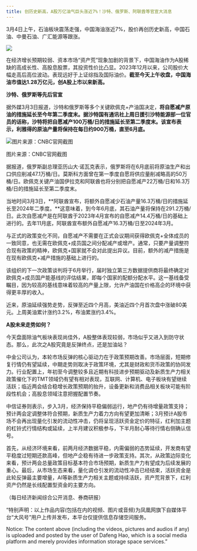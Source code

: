 ```yaml
---
title: 创历史新高，A股万亿油气巨头涨近7%！沙特、俄罗斯、阿联酋等官宣大消息
---
```

3月4日上午，石油板块震荡走强，中国海油涨近7%，股价再创历史新高，中国石油、中曼石油、广汇能源等跟涨。

![](https://d.ifengimg.com/w828_h1385_ablur_q90_webp/x0.ifengimg.com/res/2024/F034DB6EFB0466118462C3BE2A0C4381F6008EB4_size126_w828_h1385.jpg)

在经济增长预期较弱、资本市场“资产荒”现象加剧的背景下，中国海油作为A股稀缺的高成长性、高股息股票，其投资性价比凸显。2023年12月以来，公司股价大幅走高后高位波动。表现远好于上证综指及国际油价。**截至今天上午收盘，中国海油市值达1.28万亿元，创A股上市以来新高。**

**沙特、俄罗斯等先后官宣**

据外媒3月3日报道，沙特和俄罗斯等多个关键欧佩克+产油国决定，**将自愿减产原油的措施延长至今年第二季度末。据沙特国有通讯社上周日援引沙特能源部一位官员的话称，沙特将把自愿减产100万桶/日的措施延长至第二季度末。该宣布表示，利雅得的原油产量将保持在每日约900万桶，直至6月底。**

![图片来源：CNBC官网截图](https://d.ifengimg.com/w1125_q90_webp/x0.ifengimg.com/res/2024/16BCC1125EF777B89726FC0D1875FDCBFC1E5B5E_size266_w1830_h911.jpg)

图片来源：CNBC官网截图

据报道，俄罗斯副总理亚历山大·诺瓦克表示，俄罗斯将在6月底前将原油生产和出口供应削减47.1万桶/日。莫斯科方面曾在第一季度自愿将供应量削减略高的50万桶/日。欧佩克关键产油国伊拉克和阿联酋也将分别把自愿减产22万桶/日和16.3万桶/日的措施延长至第二季度末。

当地时间3月3日，**阿联酋宣布，将额外自愿减少石油产量16.3万桶/日的措施延长至2024年二季度。**这意味着，到今年6月底，其石油产量将保持在291.2万桶/日。此次自愿减产是在阿联酋于2023年4月宣布的自愿减产14.4万桶/日的基础上进行的。去年11月底，阿联酋宣布额外自愿减产16.3万桶/日至2024年3月。

与正式的政策变化不同，自愿减产不需要在正式会议期间获得欧佩克+全体成员的一致同意，也无需在欧佩克+成员国之间分配减产或增产。通常，只要产量调整符合现有政策的精神，欧佩克+国家就不会对此提出异议。目前，额外的减产措施是在现有欧佩克+减产措施的基础上进行的。

该组织的下一次政策谈判将于6月举行，届时独立第三方数据提供商将最终确定对欧佩克+成员国产能基线的评估结果，即每个国家的配额分配水平。这一基线备受瞩目，因为较高的基线意味着较高的产量上限，允许产油国在价格高企的环境中获得更丰厚的收入。

近来，原油延续强势走势，反弹至近四个月高，美油近四个月首次盘中涨破80美元。上周美油累计涨约3.2%，布油累涨约3.4%。

**A股未来走势如何？**

今天盘面除油气板块表现尚佳外，A股整体表现较弱，市场似乎又进入到防守状态。那么，此次之A股究竟是反弹终点，还是加油站？

中金公司认为，本轮市场反弹的核心驱动力在于政策预期改善。市场层面，短期修复行情仍有望延续，中期走势则取决于政策环境，尤其是财政和货币政策的协同发力。行业配置上，年初至今调整较多且近期有科技进步预期驱动及新质生产力相关政策催化下的TMT领域仍有望有相对表现，互联网、计算机、电子板块有望继续活跃；临近两会结合稳增长政策预期的抬升，设备更新和消费品相关板块可能有阶段性机会；高股息领域注意把握配置节奏。

中信证券则表示，步入3月，经济保持平稳偏弱运行，地产仍有待增量政策支持；预计两会定调整体符合预期，新质生产力着力方向有望更加清晰；3月预计A股市场不会再出现量化引发的流动性冲击，仍将呈现活跃资金定价的特征，红利加主题的杠铃式行情结构或延续，上半月建议积极参与，下半月耐心等待行情右侧确认信号。

首先，从经济环境来看，前两月经济数据平稳，内需偏弱的态势延续，开发商有望平稳度过短期还款高峰，但地产企稳有待进一步政策支持。其次，从政策边际变化来看，预计两会总量政策目标基本符合市场预期，新质生产力有望成为后续发展的重心。最后，从市场生态来看，量化调仓引发的流动性冲击已经结束，活跃资金是此轮反弹最主要增量，AI等新质生产力相关主题或持续活跃，资产荒背景下，红利资产仍然是长线配置型资金的主要方向。

（每日经济新闻综合公开消息、券商研报）

“特别声明：以上作品内容(包括在内的视频、图片或音频)为凤凰网旗下自媒体平台“大风号”用户上传并发布，本平台仅提供信息存储空间服务。

Notice: The content above (including the videos, pictures and audios if any) is uploaded and posted by the user of Dafeng Hao, which is a social media platform and merely provides information storage space services.”